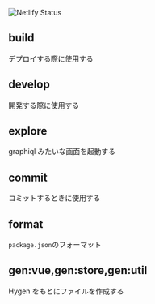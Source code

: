 ![Netlify Status](https://api.netlify.com/api/v1/badges/ad5a74c0-56e8-4588-8baf-a8e5e3a58666/deploy-status)

## build

デプロイする際に使用する

## develop

開発する際に使用する

## explore

graphiql みたいな画面を起動する

## commit

コミットするときに使用する

## format

`package.json`のフォーマット

## gen:vue,gen:store,gen:util

Hygen をもとにファイルを作成する
